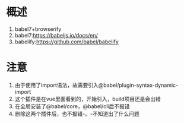 # 概述
1. babel7+browserify
1. babel7:https://babeljs.io/docs/en/
1. babelify:https://github.com/babel/babelify

# 注意
1. 由于使用了import语法，故需要引入@babel/plugin-syntax-dynamic-import
1. 这个插件是在vue里面看到的，开始引入，build项目还是会出错
1. 在全局安装了@babel/core，@babel/cli后不报错
1. 删除这两个插件后，也不报错-。-不知道出了什么问题